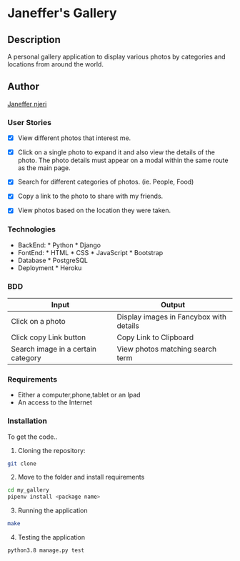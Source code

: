 # Janeffer's Gallery

## Description

A personal gallery application to display various photos by categories and locations from around the world.
## Author

[Janeffer njeri](https://github.com/janeffer945/)

### User Stories
+ [x] View different photos that interest me.
+ [x] Click on a single photo to expand it and also view the details of the photo. The photo details must appear on a modal within the same route as the main page.
+ [x] Search for different categories of photos. (ie. People, Food)
+ [x] Copy a link to the photo to share with my friends.
+ [x] View photos based on the location they were taken.


### Technologies
* BackEnd:
      * Python
      * Django
* FontEnd:
      * HTML
      * CSS
      * JavaScript
      * Bootstrap
* Database
      * PostgreSQL
* Deployment
      * Heroku   

### BDD
| Input              | Output                     |
|---------------     |---------------             |
| Click on a photo   | Display images in Fancybox with details |
| Click copy Link button| Copy Link to Clipboard      |
| Search image in a certain category| View photos matching search term|


### Requirements

* Either a computer,phone,tablet or an Ipad
* An access to the Internet

### Installation
To get the code..

1. Cloning the repository:
  ```bash
  git clone 
  ```
2. Move to the folder and install requirements
  ```bash
  cd my_gallery
  pipenv install <package name>
  ```
3. Running the application

  ```bash
  make
  ```
4. Testing the application
  ```bash
  python3.8 manage.py test





